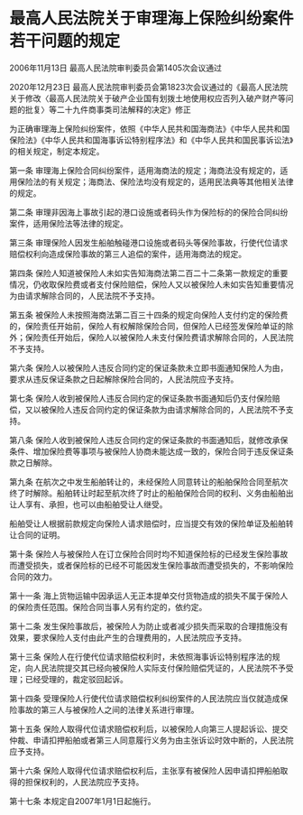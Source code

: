 # 最高人民法院关于审理海上保险纠纷案件若干问题的规定

2006年11月13日 最高人民法院审判委员会第1405次会议通过

2020年12月23日 最高人民法院审判委员会第1823次会议通过的《最高人民法院关于修改〈最高人民法院关于破产企业国有划拨土地使用权应否列入破产财产等问题的批复〉等二十九件商事类司法解释的决定》修正

<!-- INFO END -->

为正确审理海上保险纠纷案件，依照《中华人民共和国海商法》《中华人民共和国保险法》《中华人民共和国海事诉讼特别程序法》和《中华人民共和国民事诉讼法》的相关规定，制定本规定。

第一条 审理海上保险合同纠纷案件，适用海商法的规定；海商法没有规定的，适用保险法的有关规定；海商法、保险法均没有规定的，适用民法典等其他相关法律的规定。

第二条 审理非因海上事故引起的港口设施或者码头作为保险标的的保险合同纠纷案件，适用保险法等法律的规定。

第三条 审理保险人因发生船舶触碰港口设施或者码头等保险事故，行使代位请求赔偿权利向造成保险事故的第三人追偿的案件，适用海商法的规定。

第四条 保险人知道被保险人未如实告知海商法第二百二十二条第一款规定的重要情况，仍收取保险费或者支付保险赔偿，保险人又以被保险人未如实告知重要情况为由请求解除合同的，人民法院不予支持。

第五条 被保险人未按照海商法第二百三十四条的规定向保险人支付约定的保险费的，保险责任开始前，保险人有权解除保险合同，但保险人已经签发保险单证的除外；保险责任开始后，保险人以被保险人未支付保险费请求解除合同的，人民法院不予支持。

第六条 保险人以被保险人违反合同约定的保证条款未立即书面通知保险人为由，要求从违反保证条款之日起解除保险合同的，人民法院应予支持。

第七条 保险人收到被保险人违反合同约定的保证条款书面通知后仍支付保险赔偿，又以被保险人违反合同约定的保证条款为由请求解除合同的，人民法院不予支持。

第八条 保险人收到被保险人违反合同约定的保证条款的书面通知后，就修改承保条件、增加保险费等事项与被保险人协商未能达成一致的，保险合同于违反保证条款之日解除。

第九条 在航次之中发生船舶转让的，未经保险人同意转让的船舶保险合同至航次终了时解除。船舶转让时起至航次终了时止的船舶保险合同的权利、义务由船舶出让人享有、承担，也可以由船舶受让人继受。

船舶受让人根据前款规定向保险人请求赔偿时，应当提交有效的保险单证及船舶转让合同的证明。

第十条 保险人与被保险人在订立保险合同时均不知道保险标的已经发生保险事故而遭受损失，或者保险标的已经不可能因发生保险事故而遭受损失的，不影响保险合同的效力。

第十一条 海上货物运输中因承运人无正本提单交付货物造成的损失不属于保险人的保险责任范围。保险合同当事人另有约定的，依约定。

第十二条 发生保险事故后，被保险人为防止或者减少损失而采取的合理措施没有效果，要求保险人支付由此产生的合理费用的，人民法院应予支持。

第十三条 保险人在行使代位请求赔偿权利时，未依照海事诉讼特别程序法的规定，向人民法院提交其已经向被保险人实际支付保险赔偿凭证的，人民法院不予受理；已经受理的，裁定驳回起诉。

第十四条 受理保险人行使代位请求赔偿权利纠纷案件的人民法院应当仅就造成保险事故的第三人与被保险人之间的法律关系进行审理。

第十五条 保险人取得代位请求赔偿权利后，以被保险人向第三人提起诉讼、提交仲裁、申请扣押船舶或者第三人同意履行义务为由主张诉讼时效中断的，人民法院应予支持。

第十六条 保险人取得代位请求赔偿权利后，主张享有被保险人因申请扣押船舶取得的担保权利的，人民法院应予支持。

第十七条 本规定自2007年1月1日起施行。